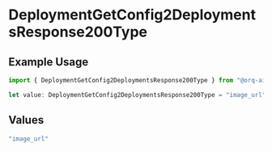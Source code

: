 # DeploymentGetConfig2DeploymentsResponse200Type

## Example Usage

```typescript
import { DeploymentGetConfig2DeploymentsResponse200Type } from "@orq-ai/node/models/operations";

let value: DeploymentGetConfig2DeploymentsResponse200Type = "image_url";
```

## Values

```typescript
"image_url"
```